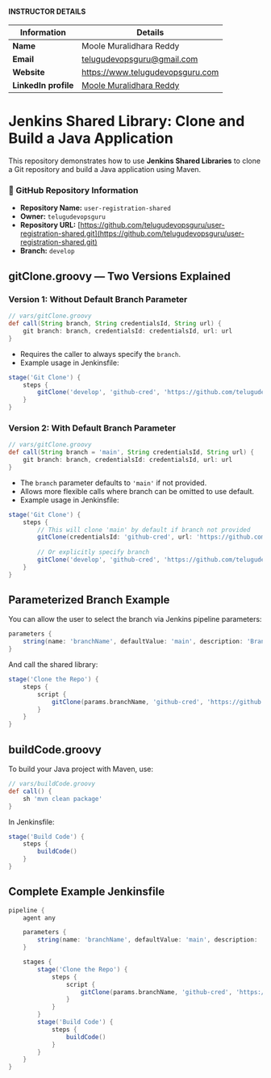 #### INSTRUCTOR DETAILS

|  Information             | Details                                                                      |
|----------------------    |------------------------------------------------------------------------------|
| **Name**                 | Moole Muralidhara Reddy                                                      |
| **Email**                | telugudevopsguru@gmail.com                                                |
| **Website**              | https://www.telugudevopsguru.com               |
| **LinkedIn profile**     | [Moole Muralidhara Reddy](https://www.linkedin.com/in/moole-muralidhara-reddy) |

# Jenkins Shared Library: Clone and Build a Java Application

This repository demonstrates how to use **Jenkins Shared Libraries** to clone a Git repository and build a Java application using Maven.

### 📂 GitHub Repository Information

* **Repository Name:** `user-registration-shared`
* **Owner:** `telugudevopsguru`
* **Repository URL:** [https://github.com/telugudevopsguru/user-registration-shared.git](https://github.com/telugudevopsguru/user-registration-shared.git)
* **Branch:** `develop`

## gitClone.groovy — Two Versions Explained

### Version 1: Without Default Branch Parameter

```groovy
// vars/gitClone.groovy
def call(String branch, String credentialsId, String url) {
    git branch: branch, credentialsId: credentialsId, url: url
}
````

* Requires the caller to always specify the `branch`.
* Example usage in Jenkinsfile:

```groovy
stage('Git Clone') {
    steps {
        gitClone('develop', 'github-cred', 'https://github.com/telugudevopsguru/user-registration-shared.git')
    }
}
```

### Version 2: With Default Branch Parameter

```groovy
// vars/gitClone.groovy
def call(String branch = 'main', String credentialsId, String url) {
    git branch: branch, credentialsId: credentialsId, url: url
}
```

* The `branch` parameter defaults to `'main'` if not provided.
* Allows more flexible calls where branch can be omitted to use default.
* Example usage in Jenkinsfile:

```groovy
stage('Git Clone') {
    steps {
        // This will clone 'main' by default if branch not provided
        gitClone(credentialsId: 'github-cred', url: 'https://github.com/telugudevopsguru/user-registration-shared.git')
        
        // Or explicitly specify branch
        gitClone('develop', 'github-cred', 'https://github.com/telugudevopsguru/user-registration-shared.git')
    }
}
```

## Parameterized Branch Example

You can allow the user to select the branch via Jenkins pipeline parameters:

```groovy
parameters {
    string(name: 'branchName', defaultValue: 'main', description: 'Branch name to clone')
}
```

And call the shared library:

```groovy
stage('Clone the Repo') {
    steps {
        script {
            gitClone(params.branchName, 'github-cred', 'https://github.com/telugudevopsguru/user-registration-shared.git')
        }
    }
}
```

## buildCode.groovy

To build your Java project with Maven, use:

```groovy
// vars/buildCode.groovy
def call() {
    sh 'mvn clean package'
}
```

In Jenkinsfile:

```groovy
stage('Build Code') {
    steps {
        buildCode()
    }
}
```
## Complete Example Jenkinsfile

```groovy
pipeline {
    agent any

    parameters {
        string(name: 'branchName', defaultValue: 'main', description: 'Branch name to clone')
    }

    stages {
        stage('Clone the Repo') {
            steps {
                script {
                    gitClone(params.branchName, 'github-cred', 'https://github.com/telugudevopsguru/user-registration-shared.git')
                }
            }
        }
        stage('Build Code') {
            steps {
                buildCode()
            }
        }
    }
}
```
